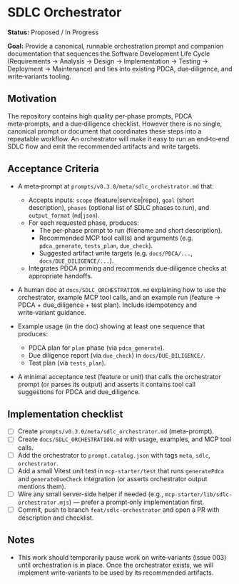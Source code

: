 # SDLC Orchestrator

**Status:** Proposed / In Progress

**Goal:** Provide a canonical, runnable orchestration prompt and companion documentation that sequences the Software Development Life Cycle (Requirements → Analysis → Design → Implementation → Testing → Deployment → Maintenance) and ties into existing PDCA, due‑diligence, and write‑variants tooling.

## Motivation

The repository contains high quality per‑phase prompts, PDCA meta‑prompts, and a due‑diligence checklist. However there is no single, canonical prompt or document that coordinates these steps into a repeatable workflow. An orchestrator will make it easy to run an end‑to‑end SDLC flow and emit the recommended artifacts and write targets.

## Acceptance Criteria

- A meta‑prompt at `prompts/v0.3.0/meta/sdlc_orchestrator.md` that:
  - Accepts inputs: `scope` (feature|service|repo), `goal` (short description), `phases` (optional list of SDLC phases to run), and `output_format` (`md`|`json`).
  - For each requested phase, produces:
    - The per‑phase prompt to run (filename and short description).
    - Recommended MCP tool call(s) and arguments (e.g. `pdca_generate`, `tests_plan`, `due_check`).
    - Suggested artifact write targets (e.g. `docs/PDCA/...`, `docs/DUE_DILIGENCE/...`).
  - Integrates PDCA priming and recommends due‑diligence checks at appropriate handoffs.

- A human doc at `docs/SDLC_ORCHESTRATION.md` explaining how to use the orchestrator, example MCP tool calls, and an example run (feature → PDCA + due_diligence + test plan). Include idempotency and write‑variant guidance.

- Example usage (in the doc) showing at least one sequence that produces:
  - PDCA plan for `plan` phase (via `pdca_generate`).
  - Due diligence report (via `due_check`) in `docs/DUE_DILIGENCE/`.
  - Test plan (via `tests_plan`).

- A minimal acceptance test (feature or unit) that calls the orchestrator prompt (or parses its output) and asserts it contains tool call suggestions for PDCA and due_diligence.

## Implementation checklist

- [ ] Create `prompts/v0.3.0/meta/sdlc_orchestrator.md` (meta-prompt).
- [ ] Create `docs/SDLC_ORCHESTRATION.md` with usage, examples, and MCP tool calls.
- [ ] Add the orchestrator to `prompt.catalog.json` with tags `meta`, `sdlc`, `orchestrator`.
- [ ] Add a small Vitest unit test in `mcp-starter/test` that runs `generatePdca` and `generateDueCheck` integration (or asserts orchestrator output mentions them).
- [ ] Wire any small server-side helper if needed (e.g., `mcp-starter/lib/sdlc-orchestrator.mjs`) — prefer a prompt‑only implementation first.
- [ ] Commit, push to branch `feat/sdlc-orchestrator` and open a PR with description and checklist.

## Notes

- This work should temporarily pause work on write‑variants (issue 003) until orchestration is in place. Once the orchestrator exists, we will implement write‑variants to be used by its recommended artifacts.
